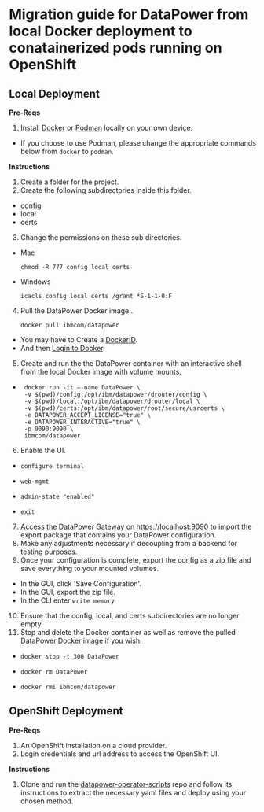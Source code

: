 # Migration guide for DataPower from local Docker deployment to conatainerized pods running on OpenShift

## Local Deployment

**Pre-Reqs**

1. Install [Docker](https://docs.docker.com/get-docker/) or [Podman](https://podman.io/getting-started/installation) locally on your own device.
  - If you choose to use Podman, please change the appropriate commands below from `docker` to `podman`.

**Instructions**

1. Create a folder for the project.
2. Create the following subdirectories inside this folder.
  - config
  - local
  - certs
3. Change the permissions on these sub directories.
  - Mac 
    ```
    chmod -R 777 config local certs
    ```
  - Windows 
    ```
    icacls config local certs /grant *S-1-1-0:F
    ```
4. Pull the DataPower Docker image .
   ```
   docker pull ibmcom/datapower
   ```
  - You may have to Create a [DockerID](https://hub.docker.com/).
  - And then [Login to Docker](https://docs.docker.com/engine/reference/commandline/login/).
5. Create and run the the DataPower container with an interactive shell from the local Docker image with volume mounts.
  - ```
     docker run -it –-name DataPower \
     -v $(pwd)/config:/opt/ibm/datapower/drouter/config \
     -v $(pwd)/local:/opt/ibm/datapower/drouter/local \
     -v $(pwd)/certs:/opt/ibm/datapower/root/secure/usrcerts \
     -e DATAPOWER_ACCEPT_LICENSE="true" \
     -e DATAPOWER_INTERACTIVE="true" \
     -p 9090:9090 \
     ibmcom/datapower
     ```
6. Enable the UI.
  - ```
    configure terminal
    ```
  - ```
    web-mgmt
    ```
  - ```
    admin-state "enabled"
    ```
  - ```
    exit
    ```
7. Access the DataPower Gateway on [https://localhost:9090](https://localhost:9090) to import the export package that contains your DataPower configuration.
8. Make any adjustments necessary if decoupling from a backend for testing purposes.
9. Once your configuration is complete, export the config as a zip file and save everything to your mounted volumes.
  - In the GUI, click 'Save Configuration'.
  - In the GUI, export the zip file.
  - In the CLI enter ```write memory```
10. Ensure that the config, local, and certs subdirectories are no longer empty.
11. Stop and delete the Docker container as well as remove the pulled DataPower Docker image if you wish.
  - ```
    docker stop -t 300 DataPower
    ```
  - ```
    docker rm DataPower
    ```
  - ```
    docker rmi ibmcom/datapower
    ```

## OpenShift Deployment

**Pre-Reqs**

1. An OpenShift installation on a cloud provider.
2. Login credentials and url address to access the OpenShift UI.

**Instructions**

1. Clone and run the [datapower-operator-scripts](https://github.com/DataPower-on-Azure/datapower-operator-scripts) repo and follow its instructions to extract the necessary yaml files and deploy using your chosen method.
